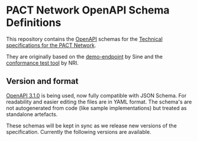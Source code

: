 # PACT Network OpenAPI Schema Definitions

This repository contains the [OpenAPI](https://www.openapis.org) schemas for the 
[Technical specifications for the PACT Network](https://github.com/wbcsd/data-exchange-protocol).

They are originally based on the [demo-endpoint](https://github.com/wbcsd/demo-endpoint) by Sine and the [conformance test tool](https://github.com/mill6-plat6aux/pathfinder-testbed) by NRI.

## Version and format

[OpenAPI 3.1.0](https://spec.openapis.org/oas/latest.html) is being used, now fully compatible with JSON Schema. 
For readability and easier editing the files are in YAML format. The schema's are not autogenerated from
code (like sample implementations) but treated as standalone artefacts.

These schemas will be kept in sync as we release new versions of the specification. Currently
the following versions are available.
